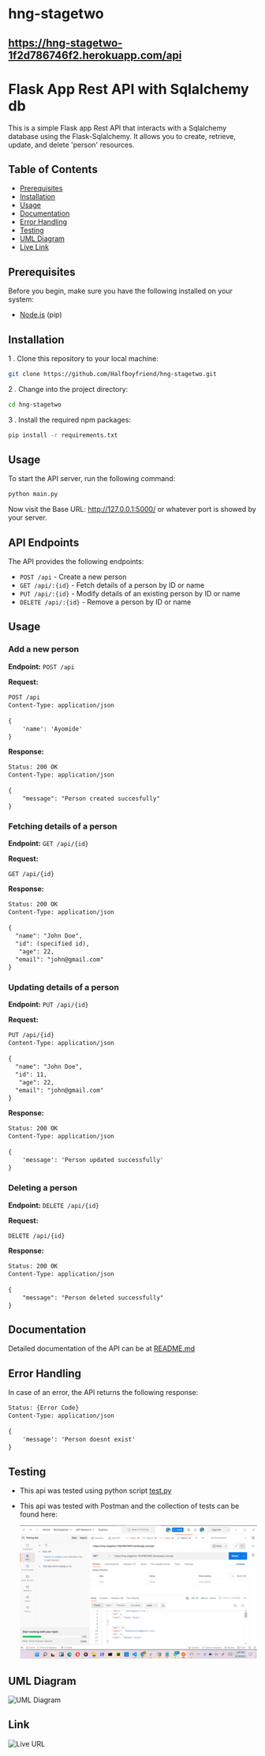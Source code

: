 # hng-stagetwo

## https://hng-stagetwo-1f2d786746f2.herokuapp.com/api

# Flask App Rest API with Sqlalchemy db

This is a simple Flask app Rest API that interacts with a Sqlalchemy database using the Flask-Sqlalchemy. It allows you to create, retrieve, update, and delete 'person' resources.

## Table of Contents
- [Prerequisites](#prerequisites)
- [Installation](#installation)
- [Usage](#usage)
- [Documentation](#documentation)
- [Error Handling](#error-handling)
- [Testing](#testing)
- [UML Diagram](#uml-diagram)
- [Live Link](#Link)

## Prerequisites

Before you begin, make sure you have the following installed on your system:

- [Node.js](https://python.org/) (pip)

## Installation

1 . Clone this repository to your local machine:

   ```bash
   git clone https://github.com/Halfboyfriend/hng-stagetwo.git
   ```

2 . Change into the project directory:

   ```bash
   cd hng-stagetwo
   ```

3 . Install the required npm packages:

   ```bash
  pip install -r requirements.txt
   ```


## Usage

To start the API server, run the following command:

```bash
python main.py
```


Now visit the Base URL: http://127.0.0.1:5000/ or whatever port is showed by your server.


## API Endpoints

The API provides the following endpoints:

- `POST /api` - Create a new person
- `GET /api/:{id}` - Fetch details of a person by ID or name
- `PUT /api/:{id}` - Modify details of an existing person by ID or name
- `DELETE /api/:{id}` - Remove a person by ID or name


## Usage

### Add a new person

**Endpoint:** `POST /api`

**Request:**

```http
POST /api
Content-Type: application/json

{
    'name': 'Ayomide'
}
```

**Response:**

```http
Status: 200 OK
Content-Type: application/json

{
    "message": "Person created succesfully"
}
```

### Fetching details of a person

**Endpoint:** `GET /api/{id}`

**Request:**

```http
GET /api/{id}
```

**Response:**

```http
Status: 200 OK
Content-Type: application/json

{
  "name": "John Doe",
  "id": (specified id),
   "age": 22,
  "email": "john@gmail.com"
}
```

### Updating details of a person

**Endpoint:** `PUT /api/{id}`

**Request:**

```http
PUT /api/{id}
Content-Type: application/json

{
  "name": "John Doe",
  "id": 11,
   "age": 22,
  "email": "john@gmail.com"
}
```

**Response:**

```http
Status: 200 OK
Content-Type: application/json

{
    'message': 'Person updated successfully'
}
```

### Deleting a person

**Endpoint:** `DELETE /api/{id}`

**Request:**

```http
DELETE /api/{id}
```

**Response:**

```http
Status: 200 OK
Content-Type: application/json

{
    "message": "Person deleted successfully"
}
```

## Documentation

Detailed documentation of the API can be at [README.md](README.md)

## Error Handling

In case of an error, the API returns the following response:

```http
Status: {Error Code}
Content-Type: application/json

{
    'message': 'Person doesnt exist'
}
```

## Testing
- This api was tested using python script 
[test.py](test.py)
- This api was tested with Postman and the collection of tests can be found here:

    ![Postman test](static/api.png)

## UML Diagram
![UML Diagram](static/hangtwo.drawio)

## Link

![Live URL](https://hng-stagetwo-1f2d786746f2.herokuapp.com/api)